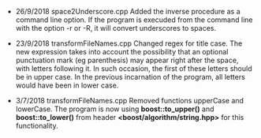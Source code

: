 * 26/9/2018 space2Underscore.cpp
Added the inverse procedure as a command line option. If the program is
execuded from the command line with the option -r or -R, it will convert
underscores to spaces.

* 23/9/2018 transformFileNames.cpp
Changed regex for title case. The new expression takes into account the possibility
that an optional punctuation mark (eg parenthesis) may appear right after the space,
with letters following it. In such occasion, the first of these letters should be in
upper case. In the previous incarnation of the program, all letters would have
been in lower case.

* 3/7/2018	transformFileNames.cpp
Removed functions upperCase and lowerCase. The program is now using __boost::to_upper()__
and __boost::to_lower()__ from header **<boost/algorithm/string.hpp>** for this functionality.
